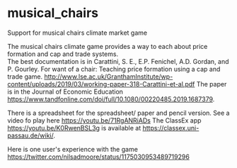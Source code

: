 # musical_chairs
Support for musical chairs climate market game

The musical chairs climate game provides a way to each about price formation and cap and trade systems.  
The best documentation is in 
Carattini, S. E., E.P. Fenichel, A.D. Gordan, and P. Gourley. For want of a chair: Teaching price formation using a cap and trade game.
http://www.lse.ac.uk/GranthamInstitute/wp-content/uploads/2019/03/working-paper-318-Carattini-et-al.pdf
The paper is in the Journal of Economic Education https://www.tandfonline.com/doi/full/10.1080/00220485.2019.1687379. 

There is a spreadsheet for the spreadsheet/ paper and pencil version. See a video fo play here https://youtu.be/71RgANRiADs
The ClassEx app https://youtu.be/K0RwenBSL3g is available at https://classex.uni-passau.de/wiki/. 

Here is one user's experience with the game https://twitter.com/nilsadmoore/status/1175030953489719296 
